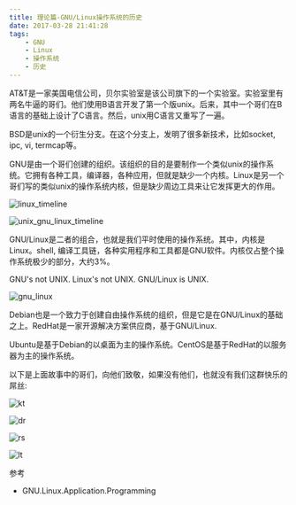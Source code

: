 ```yaml
---
title: 理论篇-GNU/Linux操作系统的历史
date: 2017-03-28 21:41:28
tags:
	- GNU
	- Linux
	- 操作系统
	- 历史
---
```


AT&T是一家美国电信公司，贝尔实验室是该公司旗下的一个实验室。实验室里有两名牛逼的哥们。他们使用B语言开发了第一个版unix。后来，其中一个哥们在B语言的基础上设计了C语言。然后，unix用C语言又重写了一遍。

BSD是unix的一个衍生分支。在这个分支上，发明了很多新技术，比如socket, ipc, vi, termcap等。

GNU是由一个哥们创建的组织。该组织的目的是要制作一个类似unix的操作系统。它拥有各种工具，编译器，各种应用，但就是缺少一个内核。Linux是另一个哥们写的类似unix的操作系统内核，但是缺少周边工具来让它发挥更大的作用。

![linux_timeline](/img/linux_timeline.png)

![unix_gnu_linux_timeline](/img/unix_gnu_linux_timeline.png)

GNU/Linux是二者的组合，也就是我们平时使用的操作系统。其中，内核是Linux。shell, 编译工具链，各种实用程序和工具都是GNU软件。内核仅占整个操作系统极少的部分，大约3%。

GNU's not UNIX. Linux's not UNIX. GNU/Linux is UNIX. 

![gnu_linux](/img/gnu_linux.png)

Debian也是一个致力于创建自由操作系统的组织，但是它是在GNU/Linux的基础之上。RedHat是一家开源解决方案供应商，基于GNU/Linux.

Ubuntu是基于Debian的以桌面为主的操作系统。CentOS是基于RedHat的以服务器为主的操作系统。

以下是上面故事中的哥们，向他们致敬，如果没有他们，也就没有我们这群快乐的屌丝:

![kt](/img/kt.png)

![dr](/img/dr.png)

![rs](/img/rs.png)

![lt](/img/lt.png)

参考

* GNU.Linux.Application.Programming 
